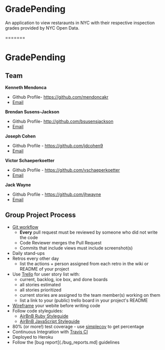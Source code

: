 
GradePending
============
An application to view restaraunts in NYC with their respective inspection grades provided by NYC Open Data.

=======
# GradePending

## Team
**Kenneth Mendonca**
- Github Profile- https://github.com/mendoncakr
- [Email](mendonca.kr@gmail.com)

**Brendan Susens-Jackson**
- Github Profile- http://github.com/bsusensjackson
- [Email](bsusensjackson@gmail.com)

**Joseph Cohen**
- Github Profile - https://github.com/jdcohen9
- [Email](jdcohen9@gmail.com)

**Victor Schaeperkoetter**
- Github Profile - https://github.com/vschaeperkoetter
- [Email](victor.schaeperkoetter@yahoo.com)

**Jack Wayne**
- Github Profile - https://github.com/jhwayne
- [Email](jhwayne@umich.edu)


## Group Project Process
* [Git workflow](./git-workflow.md)
	* **Every** pull request must be reviewed by someone who did not write the code
	* Code Reviewer merges the Pull Request
	* Commits that include views must include screenshot(s)
* Daily stand-ups
* Retros every other day
	* list the actions + person assigned from each retro in the wiki or README of your project
* Use [Trello](https://trello.com/b/BblBjXGZ/restaraunt-data) for user story list with:
	* current, backlog, ice box, and done boards
	* all stories estimated
	* all stories prioritized
	* current stories are assigned to the team member(s) working on them
	* list a link to your (public) trello board in your project's README
* [Wireframe](./wireframing.md) your webite before writing code
* Follow code styleguides:
	* [AirBnB Ruby Styleguide](https://github.com/airbnb/ruby)
	* [AirBnB JavaScript Styleguide](https://github.com/airbnb/javascript)
* 80% (or more!) test coverage - use [simplecov](https://www.ruby-toolbox.com/projects/simplecov) to get percentage
* Continuous Integration with [Travis CI](https://travis-ci.org/)
* Deployed to Heroku
* Follow the [bug report](./bug_reports.md] guidelines

